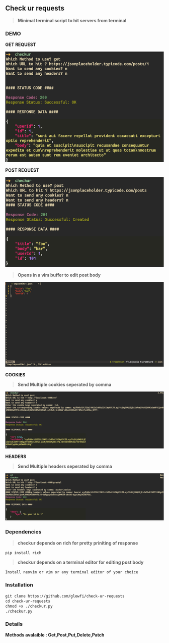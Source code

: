 ## Check ur requests

> **Minimal terminal script to hit servers from terminal**

### DEMO

**GET REQUEST**

![GET](./get.png)

**POST REQUEST**

![POST](./post.png)

> **Opens in a vim buffer to edit post body**

![POST](./post_vim.png)

**COOKIES**

> **Send Multiple cookies seperated by comma**

![Cookies](./cookies.png)

**HEADERS**

> **Send Multiple headers seperated by comma**

![Headers](./header.png)

### Dependencies

> **checkur depends on rich for pretty priniting of response**

```sh
pip install rich
```

> **checkur depends on a terminal editor for editing post body**

```
Install neovim or vim or any terminal editor of your choice
```

### Installation

```
git clone https://github.com/glowfi/check-ur-requests
cd check-ur-requests
chmod +x ./checkur.py
./checkur.py
```

### Details

**Methods avalaible : Get,Post,Put,Delete,Patch**

